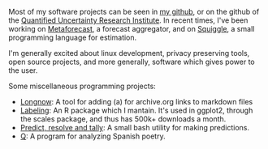 Most of my software projects can be seen in [my github](https://github.com/NunoSempere/), or on the github of the [Quantified Uncertainty Research Institute](https://github.com/QURIresearch). In recent times, I've been working on [Metaforecast](https://metaforecast.org/), a forecast aggregator, and on [Squiggle](https://www.squiggle-language.com/), a small programming language for estimation.

I'm generally excited about linux development, privacy preserving tools, open source projects, and more generally, software which gives power to the user.

Some miscellaneous programming projects:

- [Longnow](https://github.com/NunoSempere/longNowForMd): A tool for adding (a) for archive.org links to markdown files 
- [Labeling](https://github.com/NunoSempere/labeling): An R package which I mantain. It's used in ggplot2, through the scales package, and thus has 500k+ downloads a month.  
- [Predict, resolve and tally](https://github.com/NunoSempere/PredictResolveTally): A small bash utility for making predictions. 
- [Q](https://blogdelecturadenuno.blogspot.com/2020/12/q-un-programa-para-escribir-y-analizar-poemas-y-poesia.html): A program for analyzing Spanish poetry.
